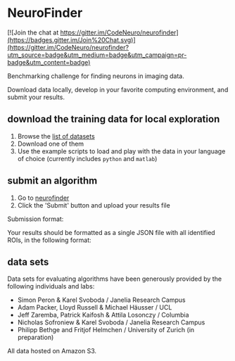 # NeuroFinder

[![Join the chat at https://gitter.im/CodeNeuro/neurofinder](https://badges.gitter.im/Join%20Chat.svg)](https://gitter.im/CodeNeuro/neurofinder?utm_source=badge&utm_medium=badge&utm_campaign=pr-badge&utm_content=badge)

Benchmarking challenge for finding neurons in imaging data. 

Download data locally, develop in your favorite computing environment, and submit your results. 

## download the training data for local exploration
1. Browse the [list of datasets](https://github.com/codeneuro/neurofinder/tree/master/datasets)
2. Download one of them
3. Use the example scripts to load and play with the data in your language of choice (currently includes `python` and `matlab`)

## submit an algorithm
1. Go to [neurofinder](http://neurofinder.codeneuro.org)
2. Click the 'Submit' button and upload your results file

Submission format:

Your results should be formatted as a single JSON file with all identified ROIs, in the following format:

## data sets
Data sets for evaluating algorithms have been generously provided by the following individuals and labs:
- Simon Peron & Karel Svoboda / Janelia Research Campus
- Adam Packer, Lloyd Russell & Michael H&auml;usser / UCL
- Jeff Zaremba, Patrick Kaifosh & Attila Losonczy / Columbia
- Nicholas Sofroniew & Karel Svoboda / Janelia Research Campus
- Philipp Bethge and Fritjof Helmchen / University of Zurich (in preparation)

All data hosted on Amazon S3.